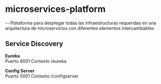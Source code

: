 # microservices-platform
--
Plataforma para desplegar todas las infraestructuras requeridas en una arquitectura de microservicios con diferentes elementos intercambiables

## Service Discovery
**Eureka**<br>
Puerto 6001
Contexto /eureka

**Config Server**<br>
Puerto 5001
Contexto /configserver

